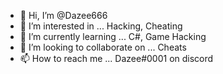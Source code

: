 - 👋 Hi, I’m @Dazee666
- 👀 I’m interested in ... Hacking, Cheating
- 🌱 I’m currently learning ... C#, Game Hacking
- 💞️ I’m looking to collaborate on ... Cheats
- 📫 How to reach me ... Dazee#0001 on discord

<!---
Dazee666/Dazee666 is a ✨ special ✨ repository because its `README.md` (this file) appears on your GitHub profile.
You can click the Preview link to take a look at your changes.
--->
